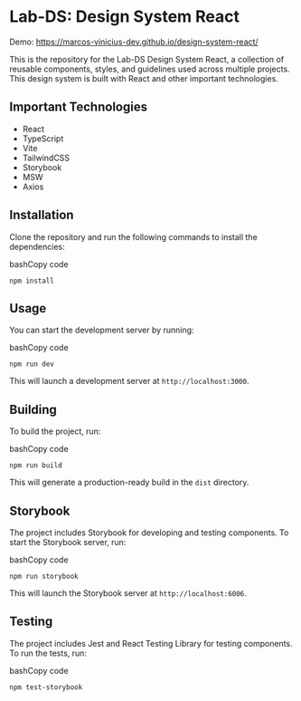 Lab-DS: Design System React
===========================

Demo: https://marcos-vinicius-dev.github.io/design-system-react/

This is the repository for the Lab-DS Design System React, a collection of reusable components, styles, and guidelines used across multiple projects. This design system is built with React and other important technologies.

Important Technologies
----------------------

-   React
-   TypeScript
-   Vite
-   TailwindCSS
-   Storybook
-   MSW
-   Axios

Installation
------------

Clone the repository and run the following commands to install the dependencies:

bashCopy code

`npm install`

Usage
-----

You can start the development server by running:

bashCopy code

`npm run dev`

This will launch a development server at `http://localhost:3000`.

Building
--------

To build the project, run:

bashCopy code

`npm run build`

This will generate a production-ready build in the `dist` directory.

Storybook
---------

The project includes Storybook for developing and testing components. To start the Storybook server, run:

bashCopy code

`npm run storybook`

This will launch the Storybook server at `http://localhost:6006`.

Testing
-------

The project includes Jest and React Testing Library for testing components. To run the tests, run:

bashCopy code

`npm test-storybook`
